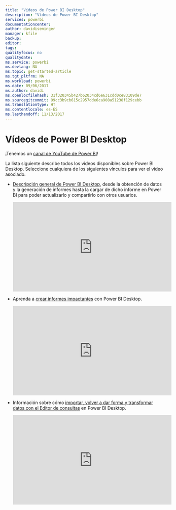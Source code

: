```yaml
---
title: "Vídeos de Power BI Desktop"
description: "Vídeos de Power BI Desktop"
services: powerbi
documentationcenter: 
author: davidiseminger
manager: kfile
backup: 
editor: 
tags: 
qualityfocus: no
qualitydate: 
ms.service: powerbi
ms.devlang: NA
ms.topic: get-started-article
ms.tgt_pltfrm: NA
ms.workload: powerbi
ms.date: 09/06/2017
ms.author: davidi
ms.openlocfilehash: 31f320345b427b62034cd6e631cdd0ce83109de7
ms.sourcegitcommit: 99cc3b9cb615c2957dde6ca908a51238f129cebb
ms.translationtype: HT
ms.contentlocale: es-ES
ms.lasthandoff: 11/13/2017
---
```

# <a name="power-bi-desktop-videos"></a>Vídeos de Power BI Desktop
¡Tenemos un [canal de YouTube de Power BI](http://www.youtube.com/playlist?list=PL1N57mwBHtN2q1WbU5O29rrn_A0lkVv9p)!

La lista siguiente describe todos los vídeos disponibles sobre Power BI Desktop. Seleccione cualquiera de los siguientes vínculos para ver el vídeo asociado.

* [Descripción general de Power BI Desktop](https://www.youtube.com/watch?v=Qgam9M8I0xA), desde la obtención de datos y la generación de informes hasta la cargar de dicho informe en Power BI para poder actualizarlo y compartirlo con otros usuarios.
  
  <iframe width="500" height="281" src="https://www.youtube.com/embed/Qgam9M8I0xA" frameborder="0" allowfullscreen></iframe>
* Aprenda a [crear informes impactantes](https://www.youtube.com/watch?v=ByIUx-HmQbw) con Power BI Desktop.
  
  <iframe width="500" height="281" src="https://www.youtube.com/embed/IMAsitQ2cAc" frameborder="0" allowfullscreen></iframe>
* Información sobre cómo [importar, volver a dar forma y transformar datos con el Editor de consultas](https://www.youtube.com/watch?v=ByIUx-HmQbw) en Power BI Desktop.
  
  <iframe width="500" height="281" src="https://www.youtube.com/embed/ByIUx-HmQbw" frameborder="0" allowfullscreen></iframe>


